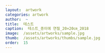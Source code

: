 ```yaml
---
layout:  artwork
categories: artwork
author:  ~
title:  테스트
caption:  테스트_종이에 연필_20×20㎝_2018
image:  /assets/artworks/sample.jpg
thumb:  /assets/artworks/thumbs/sample.jpg
order:  15
---
```


